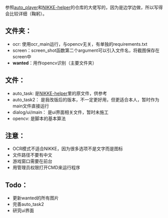 参照[auto_player](https://github.com/anywhere2go/auto_player)和[NIKKE-helper](https://github.com/gdxxp/NIKKE-helper/tree/main)的仓库的大佬写的，因为是边学边做，所以写得会比较详细（鞠躬）。


## 文件夹：
- ocr: 使用ocr_main运行，与opencv无关，有单独的requirements.txt
- screen：screen_shot函数第二个argument可以引入文件名，将截图保存在screen中
- **wanted**：用作opencv识别（主要文件夹）

## 文件：
- auto_task: 是[NIKKE-helper](https://github.com/gdxxp/NIKKE-helper/tree/main)里的原文件，供参考
- auto_task2： 是我改版后的版本，不一定更好用，但更适合本人，暂时作为main文件直接运行
- dialog/ui/main： 是ui界面相关文件，暂时未施工
- opencv: 是脚本的基本算法

## 注意：
- OCR模式不适合NIKKE，因为很多选项不是文字而是图标
- 文件路径不要有中文
- 游戏窗口需要在前台
- 用管理员权限打开CMD来运行程序

## Todo：
- 更新wanted的所有图片
- 完善auto_task2
- 研究ui界面